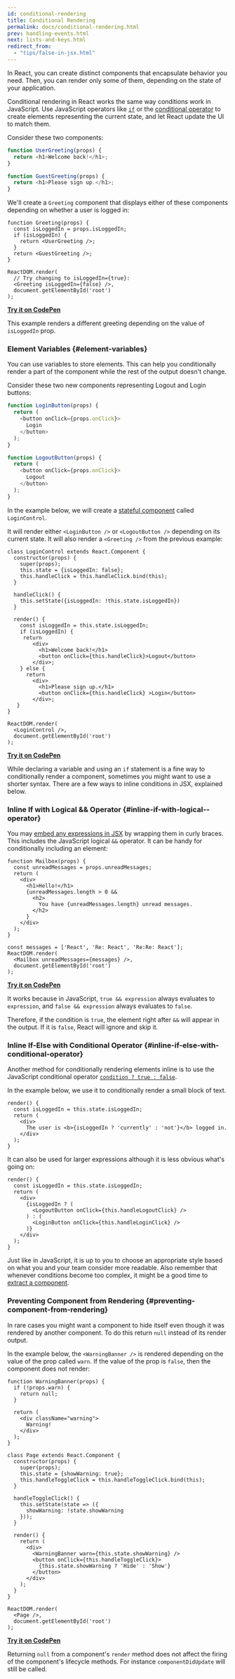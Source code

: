 ```yaml
---
id: conditional-rendering
title: Conditional Rendering
permalink: docs/conditional-rendering.html
prev: handling-events.html
next: lists-and-keys.html
redirect_from:
  - "tips/false-in-jsx.html"
---
```


In React, you can create distinct components that encapsulate behavior you need. Then, you can render only some of them, depending on the state of your application.

Conditional rendering in React works the same way conditions work in JavaScript. Use JavaScript operators like [`if`](https://developer.mozilla.org/en-US/docs/Web/JavaScript/Reference/Statements/if...else) or the [conditional operator](https://developer.mozilla.org/en/docs/Web/JavaScript/Reference/Operators/Conditional_Operator) to create elements representing the current state, and let React update the UI to match them.

Consider these two components:

```js
function UserGreeting(props) {
  return <h1>Welcome back!</h1>;
}

function GuestGreeting(props) {
  return <h1>Please sign up.</h1>;
}
```

We'll create a `Greeting` component that displays either of these components depending on whether a user is logged in:

```javascript{3-7,11,12}
function Greeting(props) {
  const isLoggedIn = props.isLoggedIn;
  if (isLoggedIn) {
    return <UserGreeting />;
  }
  return <GuestGreeting />;
}

ReactDOM.render(
  // Try changing to isLoggedIn={true}:
  <Greeting isLoggedIn={false} />,
  document.getElementById('root')
);
```

[**Try it on CodePen**](https://codepen.io/gaearon/pen/ZpVxNq?editors=0011)

This example renders a different greeting depending on the value of `isLoggedIn` prop.

### Element Variables {#element-variables}

You can use variables to store elements. This can help you conditionally render a part of the component while the rest of the output doesn't change.

Consider these two new components representing Logout and Login buttons:

```js
function LoginButton(props) {
  return (
    <button onClick={props.onClick}>
      Login
    </button>
  );
}

function LogoutButton(props) {
  return (
    <button onClick={props.onClick}>
      Logout
    </button>
  );
}
```

In the example below, we will create a [stateful component](/docs/state-and-lifecycle.html#adding-local-state-to-a-class) called `LoginControl`.

It will render either `<LoginButton />` or `<LogoutButton />` depending on its current state. It will also render a `<Greeting />` from the previous example:

```javascript{4-6,9-32}
class LoginControl extends React.Component {
  constructor(props) {
    super(props);
    this.state = {isLoggedIn: false};
    this.handleClick = this.handleClick.bind(this);
  }

  handleClick() {
    this.setState({isLoggedIn: !this.state.isLoggedIn})
  }

  render() {
    const isLoggedIn = this.state.isLoggedIn;
    if (isLoggedIn) {
     return 
        <div>
          <h1>Welcome back!</h1>
          <button onClick={this.handleClick}>Logout</button>
        </div>;
    } else {
      return 
        <div>
          <h1>Please sign up.</h1>
          <button onClick={this.handleClick} >Login</button>
        </div>;
   }
}

ReactDOM.render(
  <LoginControl />,
  document.getElementById('root')
);
```

[**Try it on CodePen**](https://codepen.io/gaearon/pen/QKzAgB?editors=0010)

While declaring a variable and using an `if` statement is a fine way to conditionally render a component, sometimes you might want to use a shorter syntax. There are a few ways to inline conditions in JSX, explained below.

### Inline If with Logical && Operator {#inline-if-with-logical--operator}

You may [embed any expressions in JSX](/docs/introducing-jsx.html#embedding-expressions-in-jsx) by wrapping them in curly braces. This includes the JavaScript logical `&&` operator. It can be handy for conditionally including an element:

```js{6-10}
function Mailbox(props) {
  const unreadMessages = props.unreadMessages;
  return (
    <div>
      <h1>Hello!</h1>
      {unreadMessages.length > 0 &&
        <h2>
          You have {unreadMessages.length} unread messages.
        </h2>
      }
    </div>
  );
}

const messages = ['React', 'Re: React', 'Re:Re: React'];
ReactDOM.render(
  <Mailbox unreadMessages={messages} />,
  document.getElementById('root')
);
```

[**Try it on CodePen**](https://codepen.io/gaearon/pen/ozJddz?editors=0010)

It works because in JavaScript, `true && expression` always evaluates to `expression`, and `false && expression` always evaluates to `false`.

Therefore, if the condition is `true`, the element right after `&&` will appear in the output. If it is `false`, React will ignore and skip it.

### Inline If-Else with Conditional Operator {#inline-if-else-with-conditional-operator}

Another method for conditionally rendering elements inline is to use the JavaScript conditional operator [`condition ? true : false`](https://developer.mozilla.org/en/docs/Web/JavaScript/Reference/Operators/Conditional_Operator).

In the example below, we use it to conditionally render a small block of text.

```javascript{5}
render() {
  const isLoggedIn = this.state.isLoggedIn;
  return (
    <div>
      The user is <b>{isLoggedIn ? 'currently' : 'not'}</b> logged in.
    </div>
  );
}
```

It can also be used for larger expressions although it is less obvious what's going on:

```js{5,7,9}
render() {
  const isLoggedIn = this.state.isLoggedIn;
  return (
    <div>
      {isLoggedIn ? (
        <LogoutButton onClick={this.handleLogoutClick} />
      ) : (
        <LoginButton onClick={this.handleLoginClick} />
      )}
    </div>
  );
}
```

Just like in JavaScript, it is up to you to choose an appropriate style based on what you and your team consider more readable. Also remember that whenever conditions become too complex, it might be a good time to [extract a component](/docs/components-and-props.html#extracting-components).

### Preventing Component from Rendering {#preventing-component-from-rendering}

In rare cases you might want a component to hide itself even though it was rendered by another component. To do this return `null` instead of its render output.

In the example below, the `<WarningBanner />` is rendered depending on the value of the prop called `warn`. If the value of the prop is `false`, then the component does not render:

```javascript{2-4,29}
function WarningBanner(props) {
  if (!props.warn) {
    return null;
  }

  return (
    <div className="warning">
      Warning!
    </div>
  );
}

class Page extends React.Component {
  constructor(props) {
    super(props);
    this.state = {showWarning: true};
    this.handleToggleClick = this.handleToggleClick.bind(this);
  }

  handleToggleClick() {
    this.setState(state => ({
      showWarning: !state.showWarning
    }));
  }

  render() {
    return (
      <div>
        <WarningBanner warn={this.state.showWarning} />
        <button onClick={this.handleToggleClick}>
          {this.state.showWarning ? 'Hide' : 'Show'}
        </button>
      </div>
    );
  }
}

ReactDOM.render(
  <Page />,
  document.getElementById('root')
);
```

[**Try it on CodePen**](https://codepen.io/gaearon/pen/Xjoqwm?editors=0010)

Returning `null` from a component's `render` method does not affect the firing of the component's lifecycle methods. For instance `componentDidUpdate` will still be called.
